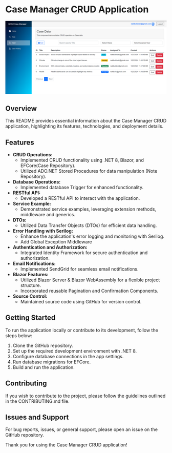 # Case Manager CRUD Application
![Sample Image](Images/sample.png)

## Overview
This README provides essential information about the Case Manager CRUD application, highlighting its features, technologies, and deployment details.

## Features
- **CRUD Operations:**
  - Implemented CRUD functionality using .NET 8, Blazor, and EFCore(Case Repository).
  - Utilized ADO.NET Stored Procedures for data manipulation (Note Repository).
- **Database Operations:**
  - Implemented database Trigger for enhanced functionality.
- **RESTful API:**
  - Developed a RESTful API to interact with the application.
- **Service Example:**
  - Demonstrated service examples, leveraging extension methods, middleware and generics.
- **DTOs:**
  - Utilized Data Transfer Objects (DTOs) for efficient data handling.
 - **Error Handling with Serilog:** 
   - Enhance the application's error logging and monitoring with Serilog.
   - Add Global Exception Middleware
- **Authentication and Authorization:**
  - Integrated Identity Framework for secure authentication and authorization.
- **Email Notifications:**
  - Implemented SendGrid for seamless email notifications.
- **Blazor Features:**
  - Utilized Blazor Server & Blazor WebAssembly for a flexible project structure.
  - Incorporated reusable Pagination and Confirmation Components.
- **Source Control:**
  - Maintained source code using GitHub for version control.


## Getting Started
To run the application locally or contribute to its development, follow the steps below:
1. Clone the GitHub repository.
2. Set up the required development environment with .NET 8.
3. Configure database connections in the app settings.
4. Run database migrations for EFCore.
5. Build and run the application.

## Contributing
If you wish to contribute to the project, please follow the guidelines outlined in the CONTRIBUTING.md file.

## Issues and Support
For bug reports, issues, or general support, please open an issue on the GitHub repository.

Thank you for using the Case Manager CRUD application!
